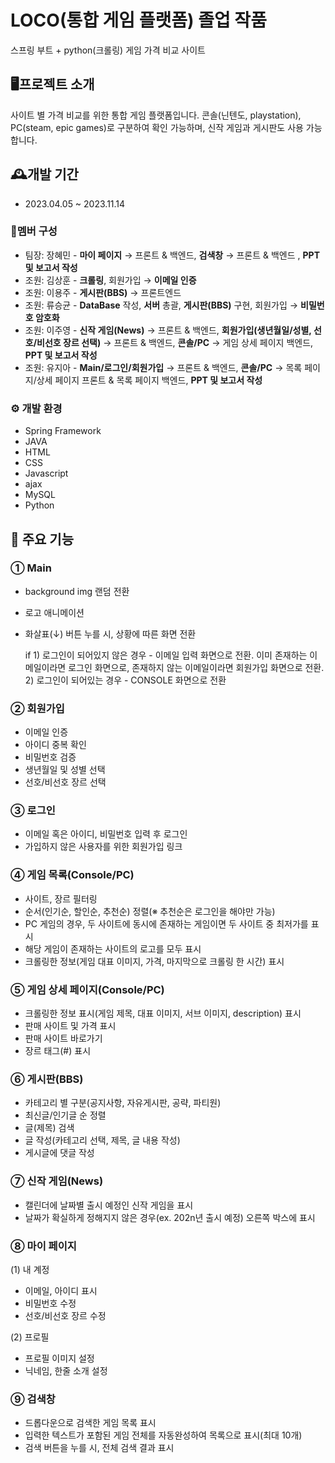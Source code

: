 # LOCO(통합 게임 플랫폼) 졸업 작품
스프링 부트 + python(크롤링) 게임 가격 비교 사이트


## 🖥프로젝트 소개
사이트 별 가격 비교를 위한 통합 게임 플랫폼입니다.
콘솔(닌텐도, playstation), PC(steam, epic games)로 구분하여 확인 가능하며, 신작 게임과 게시판도 사용 가능합니다.


## 🕰개발 기간
- 2023.04.05 ~ 2023.11.14


### 👤멤버 구성
- 팀장: 장혜민 - **마이 페이지** → 프론트 & 백엔드, **검색창** → 프론트 & 백엔드 , **PPT 및 보고서 작성**
- 조원: 김상훈 - **크롤링**, 회원가입 →  **이메일 인증** 
- 조원: 이용주 - **게시판(BBS)** → 프론트엔드
- 조원: 류승균 - **DataBase** 작성, **서버** 총괄, **게시판(BBS)** 구현, 회원가입 → **비밀번호 암호화**
- 조원: 이주영 - **신작 게임(News)** → 프론트 & 백엔드, **회원가입(생년월일/성별, 선호/비선호 장르 선택)** → 프론트 & 백엔드, **콘솔/PC** → 게임 상세 페이지 백엔드, **PPT 및 보고서 작성**
- 조원: 유지아 - **Main/로그인/회원가입** → 프론트 & 백엔드, **콘솔/PC** → 목록 페이지/상세 페이지 프론트 & 목록 페이지 백엔드, **PPT 및 보고서 작성**


### ⚙ 개발 환경
- Spring Framework
- JAVA
- HTML
- CSS
- Javascript
- ajax
- MySQL
- Python


## 📌 주요 기능
### ① Main 
- background img 랜덤 전환
- 로고 애니메이션
- 화살표(↓) 버튼 누를 시, 상황에 따른 화면 전환

  if 1) 로그인이 되어있지 않은 경우 - 이메일 입력 화면으로 전환. 이미 존재하는 이메일이라면 로그인 화면으로, 존재하지 않는 이메일이라면 회원가입 화면으로 전환. <br>
     2) 로그인이 되어있는 경우 - CONSOLE 화면으로 전환


### ② 회원가입
- 이메일 인증
- 아이디 중복 확인
- 비밀번호 검증
- 생년월일 및 성별 선택
- 선호/비선호 장르 선택


### ③ 로그인
- 이메일 혹은 아이디, 비밀번호 입력 후 로그인
- 가입하지 않은 사용자를 위한 회원가입 링크


### ④ 게임 목록(Console/PC)
- 사이트, 장르 필터링
- 순서(인기순, 할인순, 추천순) 정렬(※ 추천순은 로그인을 해야만 가능)
- PC 게임의 경우, 두 사이트에 동시에 존재하는 게임이면 두 사이트 중 최저가를 표시
- 해당 게임이 존재하는 사이트의 로고를 모두 표시
- 크롤링한 정보(게임 대표 이미지, 가격, 마지막으로 크롤링 한 시간) 표시


### ⑤ 게임 상세 페이지(Console/PC)
- 크롤링한 정보 표시(게임 제목, 대표 이미지, 서브 이미지, description) 표시
- 판매 사이트 및 가격 표시
- 판매 사이트 바로가기
- 장르 태그(#) 표시


### ⑥ 게시판(BBS)
- 카테고리 별 구분(공지사항, 자유게시판, 공략, 파티원)
- 최신글/인기글 순 정렬
- 글(제목) 검색
- 글 작성(카테고리 선택, 제목, 글 내용 작성)
- 게시글에 댓글 작성


### ⑦ 신작 게임(News)
- 캘린더에 날짜별 출시 예정인 신작 게임을 표시
- 날짜가 확실하게 정해지지 않은 경우(ex. 202n년 출시 예정) 오른쪽 박스에 표시


### ⑧ 마이 페이지
(1) 내 계정
  - 이메일, 아이디 표시
  - 비밀번호 수정
  - 선호/비선호 장르 수정

(2) 프로필
  - 프로필 이미지 설정
  - 닉네임, 한줄 소개 설정


### ⑨ 검색창
- 드롭다운으로 검색한 게임 목록 표시
- 입력한 텍스트가 포함된 게임 전체를 자동완성하여 목록으로 표시(최대 10개)
- 검색 버튼을 누를 시, 전체 검색 결과 표시
